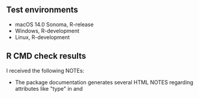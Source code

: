 ## Test environments

* macOS 14.0 Sonoma, R-release
* Windows, R-development
* Linux, R-development

## R CMD check results

I received the following NOTEs:

- The package documentation generates several HTML NOTES regarding attributes like "type" in <link> and <script> tags, and missing "summary" in <table> tags. These are minor and do not affect the usability or functionality of the documentation. Necessary checks have been performed to ensure that the documentation remains accessible and informative.

I received no WARNINGs or ERRORs.
